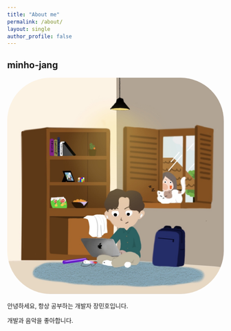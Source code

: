 ```yaml
---
title: "About me"
permalink: /about/
layout: single
author_profile: false
---
```


## minho-jang

<img src='/assets/images/me-image.jpeg' style='border-radius: 20%'>

안녕하세요, 항상 공부하는 개발자 장민호입니다.

개발과 음악을 좋아합니다.
